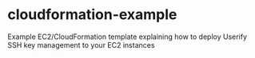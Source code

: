 # cloudformation-example
Example EC2/CloudFormation template explaining how to deploy Userify SSH key management to your EC2 instances
